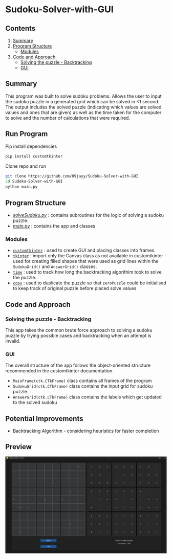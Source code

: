 # Sudoku-Solver-with-GUI

## Contents

1. [Summary](#summary)
1. [Program Structure](#program-structure)
   - [Modules](#modules)
1. [Code and Approach](#code-and-approach)
   - [Solving the puzzle - Backtracking](#solving-the-puzzle---backtracking)
   - [GUI](#gui)

## Summary

This program was built to solve sudoku problems. Allows the user to input the sudoku puzzle in a generated grid which can be solved in <1 second. The output includes the solved puzzle (indicating which values are solved values and ones that are given) as well as the time taken for the computer to solve and the number of calculations that were required.

## Run Program

Pip install dependencies

```sh
pip install customtkinter
```

Clone repo and run

```sh
git clone https://github.com/09jayy/Sudoku-Solver-with-GUI
cd Sudoku-Solver-with-GUI
python main.py
```

## Program Structure

- [_solveSudoku.py_](solveSudoku.py) : contains subroutines for the logic of solving a sudoku puzzle.
- [_main.py_](main.py) : contains the app and classes

### Modules

- [`customtkinter`](https://github.com/TomSchimansky/CustomTkinter) : used to create GUI and placing classes into frames.
- [`tkinter`](https://docs.python.org/3/library/tkinter.html) : import only the Canvas class as not available in customtkinter - used for creating filled shapes that were used as grid lines within the `SudokuGrid()` and `AnswerGrid()` classes.
- [`time`](https://docs.python.org/3/library/time.html) : used to track how long the backtracking algorithim took to solve the puzzle.
- [`copy`](https://docs.python.org/3/library/copy.html) : used to duplicate the puzzle so that `zeroPuzzle` could be initialised to keep track of original puzzle before placed solve values

## Code and Approach

### Solving the puzzle - Backtracking

This app takes the common brute force approach to solving a sudoku puzzle by trying possible cases and backtracking when an attempt is invalid.

### GUI

The overall structure of the app follows the object-oriented structure recommended in the customtkinter documentation. <br>

- `MainFrame(ctk.CTkFrame)` class contains all frames of the program
- `SudokuGrid(ctk.CTkFrame)` class contains the input grid for sudoku puzzle
- `AnswerGrid(ctk.CTkFrame)` class contains the labels which get updated to the solved sudoku

## Potential Improvements

- Backtracking Algorithm - considering heuristics for faster completion

## Preview

![Screenshot of sudoku solver puzzle solved](https://github.com/09jayy/09jayy/blob/main/assets/Sudoku-Solver-with-GUI/solved-puzzle-screenshot.png?raw=true)
